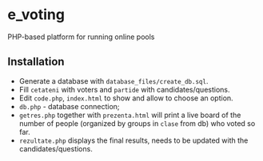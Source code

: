 # e_voting
PHP-based platform for running online pools

## Installation

- Generate a database with ```database_files/create_db.sql```.
- Fill `cetateni` with voters and `partide` with candidates/questions.
- Edit `code.php`, `index.html` to show and allow to choose an option.
- `db.php` - database connection;
- `getres.php` together with `prezenta.html` will print a live board of the number of people (organized by groups in `clase` from db) who voted so far.
- `rezultate.php` displays the final results, needs to be updated with the candidates/questions.
